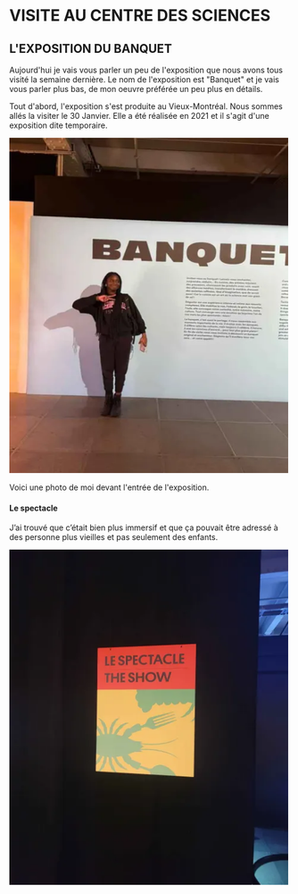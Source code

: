 # VISITE AU CENTRE DES SCIENCES

## **L'EXPOSITION DU BANQUET**

Aujourd'hui je vais vous parler un peu de l'exposition que nous avons tous visité la semaine dernière. Le nom de l'exposition est "Banquet" et je vais vous parler plus bas, de mon oeuvre préférée un peu plus en détails. 

Tout d'abord, l'exposition s'est produite au Vieux-Montréal. Nous sommes allés la visiter le 30 Janvier. Elle a été réalisée en 2021 et il s'agit d'une exposition dite temporaire.

<img src="./medias/kath-photo.webp" width="500" height="600"/>

Voici une photo de moi devant l'entrée de l'exposition.

#### Le spectacle

J’ai trouvé que c’était bien plus immersif et que ça pouvait être adressé à des personne plus vieilles et pas seulement des enfants. 

<img src="./medias/le_spectacle.webp" width="500" height="600"/>



